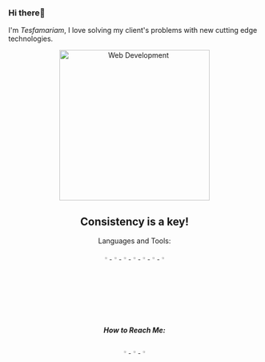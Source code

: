 ### Hi there👋
I'm *Tesfamariam*, I love solving my client's problems with new cutting edge technologies.
<p align="center">
 <img width="300px" src="http://www.parzlogic.com/wp-content/uploads/2017/10/web-dev.jpg" align="center" alt="Web Development" />
 <h2 align="center">Consistency is a key!</h2>
 <p align="center">Languages and Tools:</p>
 <p align="center">
  <a href="https://img.icons8.com/fluency/48/000000/laravel.png" target="_blank">
   <img width="3%" alt="Laravel" src="https://img.icons8.com/fluency/48/000000/laravel.png" />
  </a>
  <a href="https://img.icons8.com/color/48/000000/vue-js.png" target="_blank">
   <img width="3%" alt="LinkedIn" src="https://img.icons8.com/color/48/000000/vue-js.png" />
  </a>
 <a href="https://img.icons8.com/external-tal-revivo-shadow-tal-revivo/24/000000/external-nuxt-js-a-free-and-open-source-web-application-framework-logo-shadow-tal-revivo.png" target="_blank">
   <img width="3%" alt="LinkedIn" src="https://img.icons8.com/external-tal-revivo-shadow-tal-revivo/24/000000/external-nuxt-js-a-free-and-open-source-web-application-framework-logo-shadow-tal-revivo.png" />
  </a>
 <a href="https://encrypted-tbn0.gstatic.com/images?q=tbn:ANd9GcSdgVlOeuMHzszMHEdDV8qG49Rtx6vg-o0n2Q&usqp=CAU" target="_blank">
   <img width="3%" src="https://encrypted-tbn0.gstatic.com/images?q=tbn:ANd9GcSdgVlOeuMHzszMHEdDV8qG49Rtx6vg-o0n2Q&usqp=CAU"/>
 </a>
 <a href="https://img.icons8.com/officel/16/000000/php-logo.png" target="_blank">
   <img width="3%" src="https://img.icons8.com/officel/16/000000/php-logo.png"/>
 </a>
 <a href="https://img.icons8.com/color/48/000000/html-5--v1.png" target="_blank">
   <img width="3%" src="https://img.icons8.com/color/48/000000/html-5--v1.png"/>
 </a>
 <a href="https://www.pngitem.com/pimgs/m/80-800968_vscode-visual-studio-logo-png-transparent-png.png" target="_blank">
   <img width="3%" src="https://www.pngitem.com/pimgs/m/80-800968_vscode-visual-studio-logo-png-transparent-png.png"/>
 </a>
 </p>
 <h5 align="center">How to Reach Me:</h5>
 <p align="center">
  <a href="https://twitter.com/TesfamariamTes4" target="_blank">
   <img width="3%" alt="Twitter" src="https://img.icons8.com/color/2x/twitter.png" />
  </a>
  <a href="https://www.linkedin.com/in/tesfamariam-teshome-4624581a0/" target="_blank">
   <img width="3%" alt="LinkedIn" src="https://img.icons8.com/color/48/000000/linkedin.png" />
  </a>
  <a href="https://www.instagram.com/tesfa_1216/" target="_blank">
   <img width="3%" alt="LinkedIn" src="https://batlab.web.unc.edu/wp-content/uploads/sites/10162/2019/06/instagram-png-instagram-png-logo-1455.png" />
  </a>
 </p>
</p>
